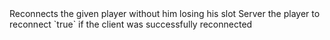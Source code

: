 <function name="Reconnect" parent="HolyLib" type="libraryfunc">
	<description>Reconnects the given player without him losing his slot</description>
	<realm>Server</realm>
	<args>
		<arg name="ply" type="Player">the player to reconnect</arg>
	</args>
	<rets>
		<ret name="success" type="boolean">`true` if the client was successfully reconnected</ret>
	</rets>
</function>